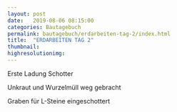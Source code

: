 ```yaml
---
layout: post
date:   2019-08-06 08:15:00
categories: Bautagebuch
permalink: bautagebuch/erdarbeiten-tag-2/index.html
title:  "ERDARBEITEN TAG 2"
thumbnail: 
highresolutionimg: 
---
```


<div class="entry-content">

Erste Ladung Schotter

Unkraut und Wurzelmüll weg gebracht

Graben für L-Steine eingeschottert


</div><!-- .entry-content -->
